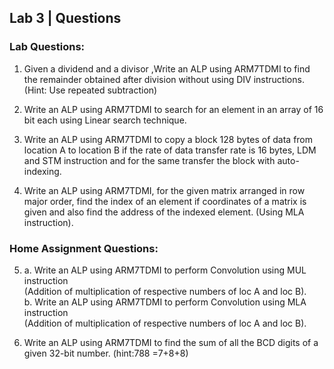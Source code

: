 ## Lab 3 | Questions
### Lab Questions:
1. Given a dividend and a divisor ,Write an ALP using ARM7TDMI to find the remainder obtained after division without using DIV instructions. 
(Hint: Use repeated subtraction)

2. Write an ALP using ARM7TDMI to search for an element in an array of 16 bit each using Linear search technique. 

3. Write an ALP using ARM7TDMI to copy a block 128 bytes of data from location A to location B if the rate of data transfer rate is 16 bytes, LDM and STM instruction and for the same transfer the block with auto-indexing.

4. Write an ALP using ARM7TDMI, for the given matrix arranged in row major order, find the index of an element if coordinates of a matrix is given and also find the address of the indexed element. (Using MLA instruction).

### Home Assignment Questions:

5. a. Write an ALP using ARM7TDMI  to perform Convolution using MUL  instruction <br>(Addition of multiplication of respective numbers of loc A and loc B).<br>
   b. Write an ALP using ARM7TDMI to perform Convolution using MLA instruction <br>(Addition of multiplication of respective numbers of loc A and loc B).

6. Write an ALP using ARM7TDMI to find the sum of all the BCD digits of a given 32-bit number. (hint:788 =7+8+8)
